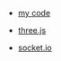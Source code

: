 
- [my code](./license.md)

- [three.js](https://github.com/mrdoob/three.js/blob/dev/LICENSE)
- [socket.io](https://github.com/socketio/socket.io/blob/master/LICENSE)
